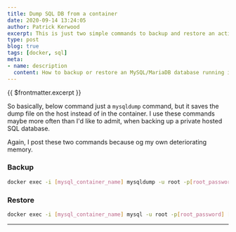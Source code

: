 ```yaml
---
title: Dump SQL DB from a container
date: 2020-09-14 13:24:05
author: Patrick Kerwood
excerpt: This is just two simple commands to backup and restore an active MySQL/MariaDB database running in a container.
type: post
blog: true
tags: [docker, sql]
meta:
- name: description
  content: How to backup or restore an MySQL/MariaDB database running in a container.
---
```

{{ $frontmatter.excerpt }}

So basically, below command just a `mysqldump` command, but it saves the dump file on the host instead of in the container. I use these commands maybe more often than I'd like to admit, when backing up a private hosted SQL database.

Again, I post these two commands because og my own deteriorating memory.

### Backup
```sh
docker exec -i [mysql_container_name] mysqldump -u root -p[root_password] [database_name] > dumpfilename.sql
```

### Restore
```sh
docker exec -i [mysql_container_name] mysql -u root -p[root_password] [database_name] < dumpfilename.sql
```
---